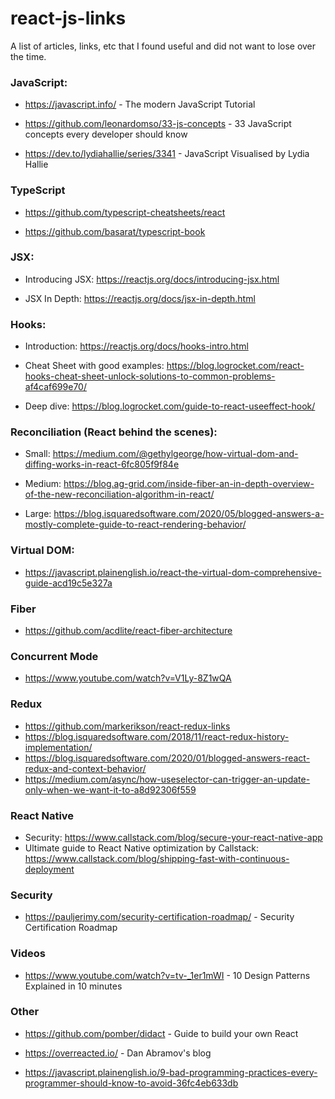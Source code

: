 # react-js-links
A list of articles, links, etc that I found useful and did not want to lose over the time.

### JavaScript:
- https://javascript.info/ - The modern JavaScript Tutorial

- https://github.com/leonardomso/33-js-concepts - 33 JavaScript concepts every developer should know

- https://dev.to/lydiahallie/series/3341 - JavaScript Visualised by Lydia Hallie


### TypeScript

- https://github.com/typescript-cheatsheets/react

- https://github.com/basarat/typescript-book

### JSX:

- Introducing JSX: https://reactjs.org/docs/introducing-jsx.html
	
- JSX In Depth: https://reactjs.org/docs/jsx-in-depth.html


### Hooks:
- Introduction: https://reactjs.org/docs/hooks-intro.html

- Cheat Sheet with good examples: https://blog.logrocket.com/react-hooks-cheat-sheet-unlock-solutions-to-common-problems-af4caf699e70/

- Deep dive: https://blog.logrocket.com/guide-to-react-useeffect-hook/

### Reconciliation (React behind the scenes): 

- Small: https://medium.com/@gethylgeorge/how-virtual-dom-and-diffing-works-in-react-6fc805f9f84e

- Medium: https://blog.ag-grid.com/inside-fiber-an-in-depth-overview-of-the-new-reconciliation-algorithm-in-react/

- Large: https://blog.isquaredsoftware.com/2020/05/blogged-answers-a-mostly-complete-guide-to-react-rendering-behavior/

### Virtual DOM:
- https://javascript.plainenglish.io/react-the-virtual-dom-comprehensive-guide-acd19c5e327a

### Fiber
- https://github.com/acdlite/react-fiber-architecture

### Concurrent Mode
- https://www.youtube.com/watch?v=V1Ly-8Z1wQA

### Redux
- https://github.com/markerikson/react-redux-links
- https://blog.isquaredsoftware.com/2018/11/react-redux-history-implementation/
- https://blog.isquaredsoftware.com/2020/01/blogged-answers-react-redux-and-context-behavior/
- https://medium.com/async/how-useselector-can-trigger-an-update-only-when-we-want-it-to-a8d92306f559

### React Native
- Security: https://www.callstack.com/blog/secure-your-react-native-app
- Ultimate guide to React Native optimization by Callstack: https://www.callstack.com/blog/shipping-fast-with-continuous-deployment

### Security

- https://pauljerimy.com/security-certification-roadmap/ - Security Certification Roadmap

### Videos

- https://www.youtube.com/watch?v=tv-_1er1mWI - 10 Design Patterns Explained in 10 minutes


### Other

- https://github.com/pomber/didact - Guide to build your own React

- https://overreacted.io/ - Dan Abramov's blog

- https://javascript.plainenglish.io/9-bad-programming-practices-every-programmer-should-know-to-avoid-36fc4eb633db
